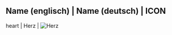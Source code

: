 Name (englisch) | Name (deutsch) | ICON 
---------------------------------------
heart           | Herz           |  ![Herz](/images/heart.png)
